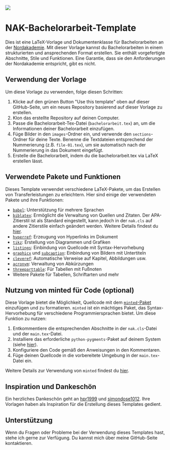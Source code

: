 ![](https://img.shields.io/badge/Stand-November_2024-orange)

# NAK-Bachelorarbeit-Template

Dies ist eine LaTeX-Vorlage und Dokumentenklasse für Bachelorarbeiten an der [Nordakademie](https://www.nordakademie.de). Mit dieser Vorlage kannst du Bachelorarbeiten in einem strukturierten und ansprechenden Format erstellen. Sie enthält vorgefertigte Abschnitte, Stile und Funktionen. Eine Garantie, dass sie den Anforderungen der Nordakademie entspricht, gibt es nicht.

## Verwendung der Vorlage

Um diese Vorlage zu verwenden, folge diesen Schritten:

1. Klicke auf den grünen Button "Use this template" oben auf dieser GitHub-Seite, um ein neues Repository basierend auf dieser Vorlage zu erstellen.
2. Klon das erstellte Repository auf deinen Computer.
3. Passe die Bachelorarbeit-Tex-Datei (`bachelorarbeit.tex`) an, um die Informationen deiner Bachelorarbeit einzufügen.
4. Füge Bilder in den `images`-Ordner ein, und verwende den `sections`-Ordner für deine Texte. Benenne die Textdateien entsprechend der Nummerierung (z.B. `file-01.tex`), um sie automatisch nach der Nummerierung in das Dokument eingefügt.
5. Erstelle die Bachelorarbeit, indem du die bachelorarbeit.tex via LaTeX erstellen lässt.

## Verwendete Pakete und Funktionen

Dieses Template verwendet verschiedene LaTeX-Pakete, um das Erstellen von Transferleistungen zu erleichtern. Hier sind einige der verwendeten Pakete und ihre Funktionen:

- [`babel`](https://ctan.org/pkg/babel): Unterstützung für mehrere Sprachen
- [`biblatex`](https://www.ctan.org/pkg/biblatex): Ermöglicht die Verwaltung von Quellen und Zitaten. Der APA-Zitierstil ist als Standard eingestellt, kann jedoch in der `nak.cls` auf andere Zitierstile einfach geändert werden. Weitere Details findest du [hier](https://de.overleaf.com/learn/latex/Biblatex_bibliography_styles).
- [`hyperref`](https://www.ctan.org/pkg/hyperref): Erzeugung von Hyperlinks im Dokument
- [`tikz`](https://www.ctan.org/pkg/pgf): Erstellung von Diagrammen und Grafiken
- [`listings`](https://ctan.org/pkg/listings): Einbindung von Quellcode mit Syntax-Hervorhebung
- [`graphicx`](https://ctan.org/pkg/graphicx) und [`subcaption`](https://ctan.org/pkg/subcaption): Einbindung von Bildern mit Untertiteln
- [`cleveref`](https://ctan.org/pkg/cleveref): Automatische Verweise auf Kapitel, Abbildungen usw.
- [`acronym`](https://ctan.org/pkg/acronym): Verwaltung von Abkürzungen
- [`threeparttable`](https://ctan.org/pkg/threeparttable): Für Tabellen mit Fußnoten
- Weitere Pakete für Tabellen, Schriftarten und mehr

## Nutzung von minted für Code (optional)

Diese Vorlage bietet die Möglichkeit, Quellcode mit dem [`minted`-Paket](https://www.ctan.org/pkg/minted) einzufügen und zu formatieren. `minted` ist ein mächtiges Paket, das Syntax-Hervorhebung für verschiedene Programmiersprachen bietet. Um diese Funktion zu nutzen:

1. Entkommentiere die entsprechenden Abschnitte in der `nak.cls`-Datei und der `main.tex`-Datei.
2. Installiere das erforderliche `python-pygments`-Paket auf deinem System (siehe [hier](https://pypi.org/project/Pygments/)).
3. Konfiguriere den Code gemäß den Anweisungen in den Kommentaren.
4. Füge deinen Quellcode in die vorbereitete Umgebung in der `main.tex`-Datei ein.

Weitere Details zur Verwendung von `minted` findest du [hier](https://ctan.org/pkg/minted).

## Inspiration und Dankeschön

Ein herzliches Dankeschön geht an [hpr1999](https://github.com/hpr1999/deg_transferleistung_latex) und [simondose1012](https://github.com/simondose1012/transferleistung-template). Ihre Vorlagen haben als Inspiration für die Erstellung dieses Templates gedient.

## Unterstützung

Wenn du Fragen oder Probleme bei der Verwendung dieses Templates hast, stehe ich gerne zur Verfügung. Du kannst mich über meine GitHub-Seite kontaktieren.
